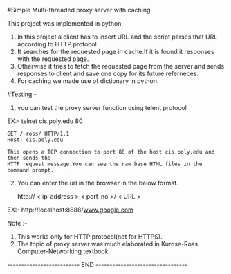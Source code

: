 #Simple Multi-threaded proxy server with caching

This project was implemented in python.

1. In this project a client has to insert URL and the script parses that URL according to HTTP protocol.
2. It searches for the requested page in cache.If it is found it responses with the requested page.
3. Otherwise it tries to fetch the requested page from the server and sends responses
   to client and save one copy for its future referneces.
4. For caching we made use of dictionary in python.

#Testing:-

1. you can test the proxy server function using telent protocol

 EX:-
    telnet cis.poly.edu 80

	GET /~ross/ HTTP/1.1
	Host: cis.poly.edu

	This opens a TCP connection to port 80 of the host cis.poly.edu and then sends the 
	HTTP request message.You can see the raw base HTML files in the command prompt.

2. You can enter the url in the browser in the below format.

   http:// < ip-address >:< port_no >/ < URL >

 EX:-
    http://localhost:8888/www.google.com
 
 Note :- 
   1. This works only for HTTP protocol(not for HTTPS).
   2. The topic of proxy server was much elaborated in Kurose-Ross Computer-Networking textbook.


--------------------------  END  ---------------------------------
